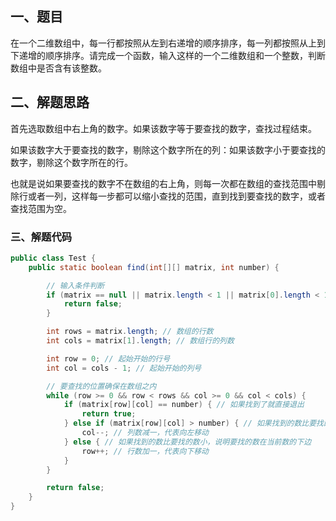 ## 一、题目

在一个二维数组中，每一行都按照从左到右递增的顺序排序，每一列都按照从上到下递增的顺序排序。请完成一个函数，输入这样的一个二维数组和一个整数，判断数组中是否含有该整数。

## 二、解题思路

首先选取数组中右上角的数字。如果该数字等于要查找的数字，查找过程结束。

如果该数字大于要查找的数字，剔除这个数字所在的列：如果该数字小于要查找的数字，剔除这个数字所在的行。

也就是说如果要查找的数字不在数组的右上角，则每一次都在数组的查找范围中剔除行或者一列，这样每一步都可以缩小查找的范围，直到找到要查找的数字，或者查找范围为空。

### 三、解题代码

```java
public class Test {  
    public static boolean find(int[][] matrix, int number) {  

        // 输入条件判断  
        if (matrix == null || matrix.length < 1 || matrix[0].length < 1) {  
            return false;  
        }  

        int rows = matrix.length; // 数组的行数  
        int cols = matrix[1].length; // 数组行的列数  

        int row = 0; // 起始开始的行号  
        int col = cols - 1; // 起始开始的列号  

        // 要查找的位置确保在数组之内  
        while (row >= 0 && row < rows && col >= 0 && col < cols) {  
            if (matrix[row][col] == number) { // 如果找到了就直接退出  
                return true;  
            } else if (matrix[row][col] > number) { // 如果找到的数比要找的数大，说明要找的数在当前数的左边  
                col--; // 列数减一，代表向左移动  
            } else { // 如果找到的数比要找的数小，说明要找的数在当前数的下边  
                row++; // 行数加一，代表向下移动  
            }  
        }  

        return false;  
    }   
}
```




